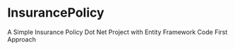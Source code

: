 # InsurancePolicy

A Simple Insurance Policy Dot Net Project with Entity Framework Code First Approach
